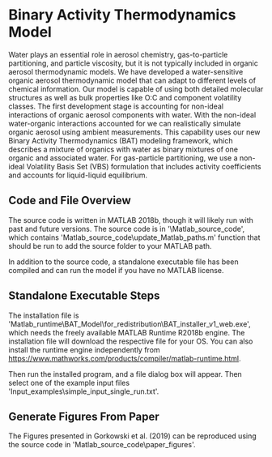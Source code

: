 # Binary Activity Thermodynamics Model
Water plays an essential role in aerosol chemistry, gas-to-particle partitioning, and particle viscosity, but it is not typically included in organic aerosol thermodynamic models.
We have developed a water-sensitive organic aerosol thermodynamic model that can adapt to different levels of chemical information. 
Our model is capable of using both detailed molecular structures as well as bulk properties like O:C and component volatility classes. 
The first development stage is accounting for non-ideal interactions of organic aerosol components with water. 
With the non-ideal water-organic interactions accounted for we can realistically simulate organic aerosol using ambient measurements. 
This capability uses our new Binary Activity Thermodynamics (BAT) modeling framework, which describes a mixture of organics with water as binary mixtures of one organic and associated water. 
For gas-particle partitioning, we use a non-ideal Volatility Basis Set (VBS) formulation that includes activity coefficients and accounts for liquid-liquid equilibrium. 

<!-- If you use the model please cite/reference our published paper XXX -->

## Code and File Overview
The source code is written in MATLAB 2018b, though it will likely run with past and future versions. 
The source code is in '\Matlab_source_code', which contains 'Matlab_source_code\update_Matlab_paths.m' function that should be run to add the source folder to your MATLAB path.

In addition to the source code, a standalone executable file has been compiled and can run the model if you have no MATLAB license.

## Standalone Executable Steps
The installation file is 'Matlab_runtime\BAT_Model\for_redistribution\BAT_installer_v1_web.exe', which needs the freely available MATLAB Runtime R2018b engine. 
The installation file will download the respective file for your OS. 
You can also install the runtime engine independently from https://www.mathworks.com/products/compiler/matlab-runtime.html.

Then run the installed program, and a file dialog box will appear. Then select one of the example input files 'Input_examples\simple_input_single_run.txt'.

## Generate Figures From Paper
The Figures presented in Gorkowski et al. (2019) can be reproduced using the source code in 'Matlab_source_code\paper_figures'.
<!-- ## Data Repository TBD-->
